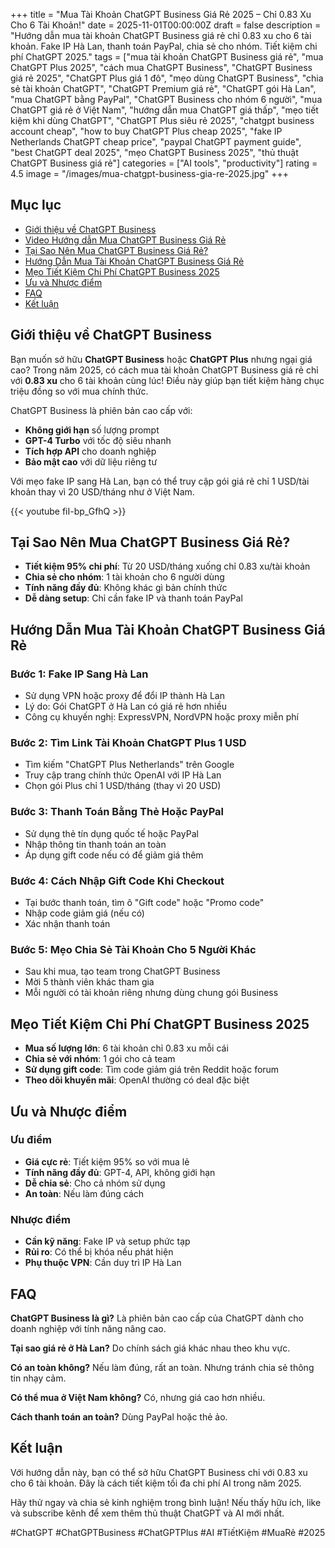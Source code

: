 +++
title = "Mua Tài Khoản ChatGPT Business Giá Rẻ 2025 – Chỉ 0.83 Xu Cho 6 Tài Khoản!"
date = 2025-11-01T00:00:00Z
draft = false
description = "Hướng dẫn mua tài khoản ChatGPT Business giá rẻ chỉ 0.83 xu cho 6 tài khoản. Fake IP Hà Lan, thanh toán PayPal, chia sẻ cho nhóm. Tiết kiệm chi phí ChatGPT 2025."
tags = ["mua tài khoản ChatGPT Business giá rẻ", "mua ChatGPT Plus 2025", "cách mua ChatGPT Business", "ChatGPT Business giá rẻ 2025", "ChatGPT Plus giá 1 đô", "mẹo dùng ChatGPT Business", "chia sẻ tài khoản ChatGPT", "ChatGPT Premium giá rẻ", "ChatGPT gói Hà Lan", "mua ChatGPT bằng PayPal", "ChatGPT Business cho nhóm 6 người", "mua ChatGPT giá rẻ ở Việt Nam", "hướng dẫn mua ChatGPT giá thấp", "mẹo tiết kiệm khi dùng ChatGPT", "ChatGPT Plus siêu rẻ 2025", "chatgpt business account cheap", "how to buy ChatGPT Plus cheap 2025", "fake IP Netherlands ChatGPT cheap price", "paypal ChatGPT payment guide", "best ChatGPT deal 2025", "mẹo ChatGPT Business 2025", "thủ thuật ChatGPT Business giá rẻ"]
categories = ["AI tools", "productivity"]
rating = 4.5
image = "/images/mua-chatgpt-business-gia-re-2025.jpg"
+++

## Mục lục
- [Giới thiệu về ChatGPT Business](#giới-thiệu-về-chatgpt-business)
- [Video Hướng dẫn Mua ChatGPT Business Giá Rẻ](#video-hướng-dẫn-mua-chatgpt-business-gia-rẻ)
- [Tại Sao Nên Mua ChatGPT Business Giá Rẻ?](#tại-sao-nên-mua-chatgpt-business-gia-rẻ)
- [Hướng Dẫn Mua Tài Khoản ChatGPT Business Giá Rẻ](#hướng-dẫn-mua-tài-khoản-chatgpt-business-gia-rẻ)
- [Mẹo Tiết Kiệm Chi Phí ChatGPT Business 2025](#mẹo-tiết-kiệm-chi-phí-chatgpt-business-2025)
- [Ưu và Nhược điểm](#ưu-và-nhược-điểm)
- [FAQ](#faq)
- [Kết luận](#kết-luận)

## Giới thiệu về ChatGPT Business

Bạn muốn sở hữu **ChatGPT Business** hoặc **ChatGPT Plus** nhưng ngại giá cao? Trong năm 2025, có cách mua tài khoản ChatGPT Business giá rẻ chỉ với **0.83 xu** cho 6 tài khoản cùng lúc! Điều này giúp bạn tiết kiệm hàng chục triệu đồng so với mua chính thức.

ChatGPT Business là phiên bản cao cấp với:
- **Không giới hạn** số lượng prompt
- **GPT-4 Turbo** với tốc độ siêu nhanh
- **Tích hợp API** cho doanh nghiệp
- **Bảo mật cao** với dữ liệu riêng tư

Với mẹo fake IP sang Hà Lan, bạn có thể truy cập gói giá rẻ chỉ 1 USD/tài khoản thay vì 20 USD/tháng như ở Việt Nam.

{{< youtube fiI-bp_GfhQ >}}

## Tại Sao Nên Mua ChatGPT Business Giá Rẻ?

- **Tiết kiệm 95% chi phí**: Từ 20 USD/tháng xuống chỉ 0.83 xu/tài khoản
- **Chia sẻ cho nhóm**: 1 tài khoản cho 6 người dùng
- **Tính năng đầy đủ**: Không khác gì bản chính thức
- **Dễ dàng setup**: Chỉ cần fake IP và thanh toán PayPal

## Hướng Dẫn Mua Tài Khoản ChatGPT Business Giá Rẻ

### Bước 1: Fake IP Sang Hà Lan
- Sử dụng VPN hoặc proxy để đổi IP thành Hà Lan
- Lý do: Gói ChatGPT ở Hà Lan có giá rẻ hơn nhiều
- Công cụ khuyến nghị: ExpressVPN, NordVPN hoặc proxy miễn phí

### Bước 2: Tìm Link Tài Khoản ChatGPT Plus 1 USD
- Tìm kiếm "ChatGPT Plus Netherlands" trên Google
- Truy cập trang chính thức OpenAI với IP Hà Lan
- Chọn gói Plus chỉ 1 USD/tháng (thay vì 20 USD)

### Bước 3: Thanh Toán Bằng Thẻ Hoặc PayPal
- Sử dụng thẻ tín dụng quốc tế hoặc PayPal
- Nhập thông tin thanh toán an toàn
- Áp dụng gift code nếu có để giảm giá thêm

### Bước 4: Cách Nhập Gift Code Khi Checkout
- Tại bước thanh toán, tìm ô "Gift code" hoặc "Promo code"
- Nhập code giảm giá (nếu có)
- Xác nhận thanh toán

### Bước 5: Mẹo Chia Sẻ Tài Khoản Cho 5 Người Khác
- Sau khi mua, tạo team trong ChatGPT Business
- Mời 5 thành viên khác tham gia
- Mỗi người có tài khoản riêng nhưng dùng chung gói Business

## Mẹo Tiết Kiệm Chi Phí ChatGPT Business 2025

- **Mua số lượng lớn**: 6 tài khoản chỉ 0.83 xu mỗi cái
- **Chia sẻ với nhóm**: 1 gói cho cả team
- **Sử dụng gift code**: Tìm code giảm giá trên Reddit hoặc forum
- **Theo dõi khuyến mãi**: OpenAI thường có deal đặc biệt

## Ưu và Nhược điểm

### Ưu điểm
- **Giá cực rẻ**: Tiết kiệm 95% so với mua lẻ
- **Tính năng đầy đủ**: GPT-4, API, không giới hạn
- **Dễ chia sẻ**: Cho cả nhóm sử dụng
- **An toàn**: Nếu làm đúng cách

### Nhược điểm
- **Cần kỹ năng**: Fake IP và setup phức tạp
- **Rủi ro**: Có thể bị khóa nếu phát hiện
- **Phụ thuộc VPN**: Cần duy trì IP Hà Lan

## FAQ

**ChatGPT Business là gì?**
Là phiên bản cao cấp của ChatGPT dành cho doanh nghiệp với tính năng nâng cao.

**Tại sao giá rẻ ở Hà Lan?**
Do chính sách giá khác nhau theo khu vực.

**Có an toàn không?**
Nếu làm đúng, rất an toàn. Nhưng tránh chia sẻ thông tin nhạy cảm.

**Có thể mua ở Việt Nam không?**
Có, nhưng giá cao hơn nhiều.

**Cách thanh toán an toàn?**
Dùng PayPal hoặc thẻ ảo.

## Kết luận

Với hướng dẫn này, bạn có thể sở hữu ChatGPT Business chỉ với 0.83 xu cho 6 tài khoản. Đây là cách tiết kiệm tối đa chi phí AI trong năm 2025.

Hãy thử ngay và chia sẻ kinh nghiệm trong bình luận! Nếu thấy hữu ích, like và subscribe kênh để xem thêm thủ thuật ChatGPT và AI mới nhất.

#ChatGPT #ChatGPTBusiness #ChatGPTPlus #AI #TiếtKiệm #MuaRẻ #2025